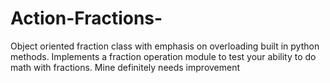 # Action-Fractions-
Object oriented fraction class with emphasis on overloading built in python methods. Implements a fraction operation module to test your ability to do math with fractions. Mine definitely needs improvement
